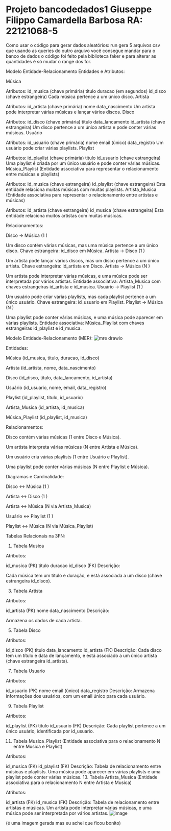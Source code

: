 # Projeto bancodedados1 Giuseppe Filippo Camardella Barbosa RA: 22121068-5
Como usar o código para gerar dados aleatórios:
run gera 5 arquivos csv que usando as queries do outro arquivo você consegue mandar para o banco de dados
o código foi feito pela biblioteca faker e para alterar as quantidades é só mudar o range dos for.

Modelo Entidade-Relacionamento
Entidades e Atributos:

Música

Atributos:
id_musica (chave primária)
titulo
duracao (em segundos)
id_disco (chave estrangeira)
Cada música pertence a um único disco.
Artista

Atributos:
id_artista (chave primária)
nome
data_nascimento
Um artista pode interpretar várias músicas e lançar vários discos.
Disco

Atributos:
id_disco (chave primária)
titulo
data_lancamento
id_artista (chave estrangeira)
Um disco pertence a um único artista e pode conter várias músicas.
Usuário

Atributos:
id_usuario (chave primária)
nome
email (único)
data_registro
Um usuário pode criar várias playlists.
Playlist

Atributos:
id_playlist (chave primária)
titulo
id_usuario (chave estrangeira)
Uma playlist é criada por um único usuário e pode conter várias músicas.
Música_Playlist (Entidade associativa para representar o relacionamento entre músicas e playlists)

Atributos:
id_musica (chave estrangeira)
id_playlist (chave estrangeira)
Esta entidade relaciona muitas músicas com muitas playlists.
Artista_Musica (Entidade associativa para representar o relacionamento entre artistas e músicas)

Atributos:
id_artista (chave estrangeira)
id_musica (chave estrangeira)
Esta entidade relaciona muitos artistas com muitas músicas.


Relacionamentos:

Disco → Música (1
)

Um disco contém várias músicas, mas uma música pertence a um único disco.
Chave estrangeira: id_disco em Música.
Artista → Disco (1
)

Um artista pode lançar vários discos, mas um disco pertence a um único artista.
Chave estrangeira: id_artista em Disco.
Artista → Música (N
)

Um artista pode interpretar várias músicas, e uma música pode ser interpretada por vários artistas.
Entidade associativa: Artista_Musica com chaves estrangeiras id_artista e id_musica.
Usuário → Playlist (1
)

Um usuário pode criar várias playlists, mas cada playlist pertence a um único usuário.
Chave estrangeira: id_usuario em Playlist.
Playlist → Música (N
)

Uma playlist pode conter várias músicas, e uma música pode aparecer em várias playlists.
Entidade associativa: Música_Playlist com chaves estrangeiras id_playlist e id_musica.

Modelo Entidade-Relacionamento (MER):
![mre drawio](https://github.com/user-attachments/assets/0e27a6f4-7b49-4ac3-a7c7-96c42c312de9)

Entidades:

Música (id_musica, titulo, duracao, id_disco)

Artista (id_artista, nome, data_nascimento)

Disco (id_disco, titulo, data_lancamento, id_artista)

Usuário (id_usuario, nome, email, data_registro)

Playlist (id_playlist, titulo, id_usuario)

Artista_Musica (id_artista, id_musica)

Música_Playlist (id_playlist, id_musica)


Relacionamentos:

Disco contém várias músicas (1
entre Disco e Música).

Um artista interpreta várias músicas (N
entre Artista e Música).

Um usuário cria várias playlists (1
entre Usuário e Playlist).

Uma playlist pode conter várias músicas (N
entre Playlist e Música).

Diagramas e Cardinalidade:

Disco ↔ Música (1
)

Artista ↔ Disco (1
)

Artista ↔ Música (N
via Artista_Musica)

Usuário ↔ Playlist (1
)

Playlist ↔ Música (N
via Música_Playlist)


Tabelas Relacionais na 3FN:

1. Tabela Musica

Atributos:

id_musica (PK)
titulo
duracao
id_disco (FK)
Descrição:

  Cada música tem um título e duração, e está associada a um disco (chave estrangeira id_disco).

3. Tabela Artista

Atributos:

id_artista (PK)
nome
data_nascimento
Descrição:

  Armazena os dados de cada artista.
  
5. Tabela Disco

Atributos:

id_disco (PK)
titulo
data_lancamento
id_artista (FK)
Descrição: 
Cada disco tem um título e data de lançamento, e está associado a um único artista (chave estrangeira id_artista).

7. Tabela Usuario

Atributos:

id_usuario (PK)
nome
email (único)
data_registro
Descrição:
Armazena informações dos usuários, com um email único para cada usuário.

9. Tabela Playlist

Atributos:

id_playlist (PK)
titulo
id_usuario (FK)
Descrição:
Cada playlist pertence a um único usuário, identificada por id_usuario.

11. Tabela Musica_Playlist (Entidade associativa para o relacionamento N
entre Musica e Playlist)

Atributos:

id_musica (FK)
id_playlist (FK)
Descrição:
  Tabela de relacionamento entre músicas e playlists. Uma música pode aparecer em várias playlists e uma playlist pode conter várias músicas.
13. Tabela Artista_Musica (Entidade associativa para o relacionamento N
entre Artista e Musica)

Atributos:

id_artista (FK)
id_musica (FK)
Descrição:
 Tabela de relacionamento entre artistas e músicas. Um artista pode interpretar várias músicas, e uma música pode ser interpretada por vários artistas.
 ![image](https://github.com/user-attachments/assets/2e1bc17b-d04e-4dcc-acd9-a135060acf1f)
 
 (é uma imagem gerada mas eu achei que ficou bonito)
